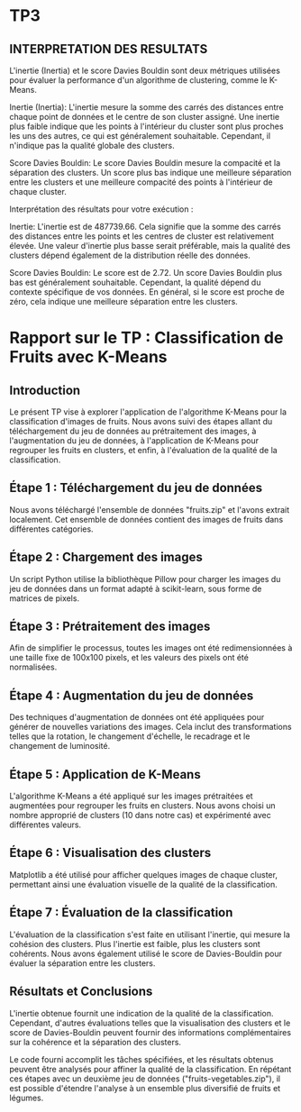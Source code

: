 # TP3

## INTERPRETATION DES RESULTATS


L'inertie (Inertia) et le score Davies Bouldin sont deux métriques utilisées pour évaluer la performance d'un algorithme de clustering, comme le K-Means.

Inertie (Inertia): L'inertie mesure la somme des carrés des distances entre chaque point de données et le centre de son cluster assigné. Une inertie plus faible indique que les points à l'intérieur du cluster sont plus proches les uns des autres, ce qui est généralement souhaitable. Cependant, il n'indique pas la qualité globale des clusters.

Score Davies Bouldin: Le score Davies Bouldin mesure la compacité et la séparation des clusters. Un score plus bas indique une meilleure séparation entre les clusters et une meilleure compacité des points à l'intérieur de chaque cluster.

Interprétation des résultats pour votre exécution :

Inertie: L'inertie est de 487739.66. Cela signifie que la somme des carrés des distances entre les points et les centres de cluster est relativement élevée. Une valeur d'inertie plus basse serait préférable, mais la qualité des clusters dépend également de la distribution réelle des données.

Score Davies Bouldin: Le score est de 2.72. Un score Davies Bouldin plus bas est généralement souhaitable. Cependant, la qualité dépend du contexte spécifique de vos données. En général, si le score est proche de zéro, cela indique une meilleure séparation entre les clusters.

# Rapport sur le TP : Classification de Fruits avec K-Means

## Introduction
Le présent TP vise à explorer l'application de l'algorithme K-Means pour la classification d'images de fruits. Nous avons suivi des étapes allant du téléchargement du jeu de données au prétraitement des images, à l'augmentation du jeu de données, à l'application de K-Means pour regrouper les fruits en clusters, et enfin, à l'évaluation de la qualité de la classification.

## Étape 1 : Téléchargement du jeu de données
Nous avons téléchargé l'ensemble de données "fruits.zip" et l'avons extrait localement. Cet ensemble de données contient des images de fruits dans différentes catégories.

## Étape 2 : Chargement des images
Un script Python utilise la bibliothèque Pillow pour charger les images du jeu de données dans un format adapté à scikit-learn, sous forme de matrices de pixels.

## Étape 3 : Prétraitement des images
Afin de simplifier le processus, toutes les images ont été redimensionnées à une taille fixe de 100x100 pixels, et les valeurs des pixels ont été normalisées.

## Étape 4 : Augmentation du jeu de données
Des techniques d'augmentation de données ont été appliquées pour générer de nouvelles variations des images. Cela inclut des transformations telles que la rotation, le changement d'échelle, le recadrage et le changement de luminosité.

## Étape 5 : Application de K-Means
L'algorithme K-Means a été appliqué sur les images prétraitées et augmentées pour regrouper les fruits en clusters. Nous avons choisi un nombre approprié de clusters (10 dans notre cas) et expérimenté avec différentes valeurs.

## Étape 6 : Visualisation des clusters
Matplotlib a été utilisé pour afficher quelques images de chaque cluster, permettant ainsi une évaluation visuelle de la qualité de la classification.

## Étape 7 : Évaluation de la classification
L'évaluation de la classification s'est faite en utilisant l'inertie, qui mesure la cohésion des clusters. Plus l'inertie est faible, plus les clusters sont cohérents. Nous avons également utilisé le score de Davies-Bouldin pour évaluer la séparation entre les clusters.

## Résultats et Conclusions
L'inertie obtenue fournit une indication de la qualité de la classification. Cependant, d'autres évaluations telles que la visualisation des clusters et le score de Davies-Bouldin peuvent fournir des informations complémentaires sur la cohérence et la séparation des clusters.

Le code fourni accomplit les tâches spécifiées, et les résultats obtenus peuvent être analysés pour affiner la qualité de la classification. En répétant ces étapes avec un deuxième jeu de données ("fruits-vegetables.zip"), il est possible d'étendre l'analyse à un ensemble plus diversifié de fruits et légumes.


